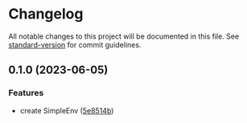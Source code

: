 # Changelog

All notable changes to this project will be documented in this file. See [standard-version](https://github.com/conventional-changelog/standard-version) for commit guidelines.

## 0.1.0 (2023-06-05)


### Features

* create SimpleEnv ([5e8514b](https://github.com/ourworldcenter/simple-env/commit/5e8514b2ae9479680dc0602280ba22c2d057f245))
